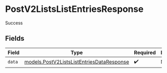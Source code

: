 # PostV2ListsListEntriesResponse

Success


## Fields

| Field                                                                                        | Type                                                                                         | Required                                                                                     | Description                                                                                  |
| -------------------------------------------------------------------------------------------- | -------------------------------------------------------------------------------------------- | -------------------------------------------------------------------------------------------- | -------------------------------------------------------------------------------------------- |
| `data`                                                                                       | [models.PostV2ListsListEntriesDataResponse](../models/postv2listslistentriesdataresponse.md) | :heavy_check_mark:                                                                           | N/A                                                                                          |